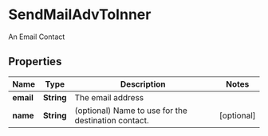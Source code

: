 

# SendMailAdvToInner

An Email Contact

## Properties

| Name | Type | Description | Notes |
|------------ | ------------- | ------------- | -------------|
|**email** | **String** | The email address |  |
|**name** | **String** | (optional) Name to use for the destination contact. |  [optional] |



